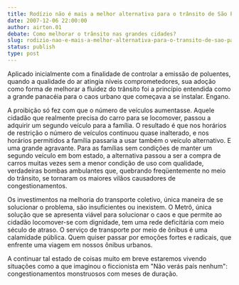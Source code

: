 ```yaml
---
title: Rodízio não é mais a melhor alternativa para o trânsito de São Paulo.
date: 2007-12-06 22:00:00
author: airton.01
debate: Como melhorar o trânsito nas grandes cidades?
slug: rodizio-nao-e-mais-a-melhor-alternativa-para-o-transito-de-sao-paulo
status: publish 
type: post
---
```


Aplicado inicialmente com a finalidade de controlar a emissão de poluentes, quando a qualidade do ar atingia níveis comprometedores, sua adoção como forma de melhorar a fluidez do trânsito foi a princípio entendida como a grande panacéia para o caos urbano que começava a se instalar. Engano.  

A proibição só fez com que o número de veículos aumentasse. Aquele cidadão que realmente precisa do carro para se locomover, passou a adquirir um segundo veículo para a família. O resultado é que nos horários de restrição o número de veículos continuou quase inalterado, e nos horários permitidos a família passaria a usar também o veículo alternativo. E uma grande agravante. Para as famílias sem condições de manter um segundo veículo em bom estado, a alternativa passou a ser a compra de carros muitas vezes sem a menor condição de uso com qualidade, verdadeiras bombas ambulantes que, quebrando freqüentemente no meio do trânsito, se tornaram os maiores vilãos causadores de congestionamentos.   

Os investimentos na melhoria do transporte coletivo, única maneira de se solucionar o problema, são insuficientes ou inexistem. O Metrô, única solução que se apresenta viável para solucionar o caos e que permite ao cidadão locomover-se com dignidade, tem uma rede deficitária com meio século de atraso. O serviço de transporte por meio de ônibus é uma calamidade pública. Quem quiser passar por emoções fortes e radicais, que enfrente uma viagem em nossos ônibus urbanos.  

A continuar tal estado de coisas muito em breve estaremos vivendo situações como a que imaginou o ficcionista em "Não verás país nenhum": congestionamentos monstruosos com meses de duração.
